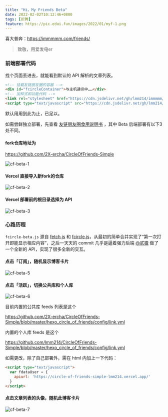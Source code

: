 ```yaml
---
title: "Hi，My Friends Beta"
date: 2022-02-02T10:12:46+0800
tags: [折腾]
feature: https://pic.edui.fun/images/2022/01/myf-1.png
---
```


喜大普奔：<https://immmmm.com/friends/>

> 致敬，用爱发电er

### 前端部署代码

找个页面丢进去，就能看到默认的 API 解析的文章列表。

```html
<!-- 挂载友链朋友圈的容器 -->
<div id="fcircleContainer">与主机通讯中……</div>
<!-- 加样式和功能代码 -->
<link rel="stylesheet" href="https://cdn.jsdelivr.net/gh/lmm214/immmmm/themes/hello-friend/static/fcircle-beta.css">
<script type="text/javascript" src="https://cdn.jsdelivr.net/gh/lmm214/immmmm/themes/hello-friend/static/fcircle-beta.js"></script>
```

<!--more-->

默认用用到此为止，已足以。

如需尝鲜独立部署，先查看 [友链朋友圈食用说明书](https://noionion.top/47095.html)  ，其中 Beta 后端部署有以下3处不同。

#### fork仓库地址为

<https://github.com/2X-ercha/CircleOfFriends-Simple>

![cf-beta-1](https://pic.edui.fun/images/2022/02/cf-beta-1.png)

#### Vercel 直接导入新fork的仓库

![cf-beta-2](https://pic.edui.fun/images/2022/02/cf-beta-2.png)

#### Vercel 部署前的根目录选择为 API

![cf-beta-3](https://pic.edui.fun/images/2022/02/cf-beta-3.png)

### 心路历程

`fcircle-beta.js`  源自 [fetch.js](https://cdn.jsdelivr.net/gh/Rock-Candy-Tea/hexo-friendcircle-demo@main/js/fetch.js) 和 [fcircle.js](https://cdn.jsdelivr.net/gh/Rock-Candy-Tea/hexo-friendcircle-demo@main/js/fcircle.js)，从最初的简单合并实现了“第一次打开即能显示相应内容”，之后一天天的 commit 几乎是逼着强力后端 [@贰猹](https://noionion.top/) 做了一个全新的 API，实现了很多全新的交互。

#### 点击「订阅」，随机显示博客卡片

![cf-beta-5](https://pic.edui.fun/images/2022/02/cf-beta-5.gif)

#### 点击「活跃」，切换公共库和个人库

![cf-beta-6](https://pic.edui.fun/images/2022/02/cf-beta-6.gif)

目前内置的公共库 feeds 列表是这个

<https://github.com/2X-ercha/CircleOfFriends-Simple/blob/master/hexo_circle_of_friends/config/link.yml>

内置的个人库 feeds 是这个

<https://github.com/lmm214/CircleOfFriends-Simple/blob/master/hexo_circle_of_friends/config/link.yml>

如需更改，除了自己部署外，需在 html 内加上一下代码：

```html
<script type="text/javascript">
  var fdataUser = {
    apiurl: 'https://circle-of-friends-simple-lmm214.vercel.app/'
  }
</script>
```

#### 点击文章列表的头像，随机此博客卡片

![cf-beta-7](https://pic.edui.fun/images/2022/02/cf-beta-7.gif)
